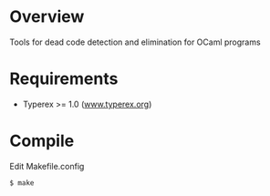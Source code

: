# Overview

  Tools for dead code detection and elimination for OCaml programs  

# Requirements

  * Typerex >= 1.0 (www.typerex.org)

# Compile

Edit Makefile.config

    $ make